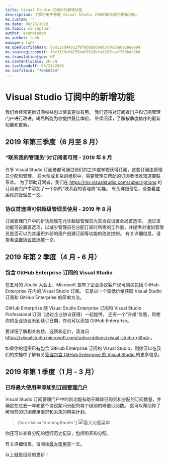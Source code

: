 ```yaml
---
title: Visual Studio 订阅中的新增功能
description: 了解可用于管理 Visual Studio 订阅的新功能和更新功能。
ms.custom: ''
ms.date: 08/26/2019
ms.topic: conceptual
author: evanwindom
ms.author: lank
manager: lank
ms.openlocfilehash: b78126d44922fefebbb86bad24788ba6a28e8e04
ms.sourcegitcommit: f8e3715c64255b476520bfa9267ceaf766bde3b0
ms.translationtype: HT
ms.contentlocale: zh-CN
ms.lasthandoff: 03/21/2020
ms.locfileid: "70060404"
---
```

# <a name="what39s-new-in-visual-studio-subscriptions"></a>Visual Studio 订阅中的新增功能

我们会经常更新订阅权益包以使其更加有用。 我们还将对订阅者门户和订阅管理门户进行改进，竭尽所能为你提供最佳体验。  继续阅读，了解按季度排序的最新功能和更新。

## <a name="2019-q3-june-august"></a>2019 年第三季度（6 月至 8 月）

### <a name="contact-my-admin-available-for-subscribers---august-2019"></a>“联系我的管理员”对订阅者可用 - 2019 年 8 月
许多 Visual Studio 订阅者都可通过他们的工作或学校获得订阅，这些订阅由管理员分配和管理。  在大型或复杂的组织中，需要管理员帮助的订阅者很难知道要联系谁。  为了帮助订阅者，我们在 https://my.visualstudio.com/subscriptions 的订阅者门户中添加了一个新的“联系我的管理员”功能。 有关详细信息，请查看[联系你的管理员](contact-my-admin.md)一文。 

### <a name="agreement-preferences-available-for-super-admins---august-2019"></a>协议首选项可供超级管理员使用 - 2019 年 8 月
订阅管理门户中的新功能现在允许超级管理员为其协议设置全局首选项。  通过该功能可设置首选项，以减少管理员在分配订阅时所需的工作量，并提供对诸如管理员是否可以为其组织外部的用户创建订阅等功能的改进控制。  有关详细信息，请查看[设置协议首选项](admin-prefs.md)一文。 

## <a name="2019-q2-april-june"></a>2019 年第 2 季度（4 月 - 6 月）

### <a name="visual-studio-with-github-enterprise-subscriptions"></a>包含 GitHub Enterprise 订阅的 Visual Studio
在五月的 //build 大会上，Microsoft 宣布了企业协议客户现可购买包括 GitHub Enterprise 在内的 Visual Studio 订阅。  它是以一个较低价格获取 Visual Studio 订阅和 GitHub Enterprise 的简单方法。  

GitHub Enterprise 随 Visual Studio Enterprise 订阅和 Visual Studio Professional 订阅（通过企业协议获得）一起提供。 还有一个“升级”优惠，即使你的企业协议未到续订日期，你也可以添加 GitHub Enterprise。

要详细了解相关权益、选项和定价，请访问 https://visualstudio.microsoft.com/subscriptions/visual-studio-github 。 

如果你的组织已有包含 GitHub Enterprise 订阅的 Visual Studio，则你可以在我们的文档中了解有关[管理包含 GitHub Enterprise 的 Visual Studio ](assign-github.md)的更多信息。  

## <a name="2019-q1-january-march"></a>2019 年第 1 季度（1 月 - 3 月）

### <a name="maximum-usage-added-to-subscriptions-administration-portal"></a>已将最大使用率添加到[订阅管理门户](https://manage.visualstudio.com)
Visual Studio 订阅管理门户中的新功能有助于跟踪已购买和分配的订阅数量，并确定在过去一年和整个协议期间分配的每个级别的峰值订阅数。 这可以帮助你了解当前的订阅使用情况和未来的购买计划。 

  > [!div class="mx-imgBorder"]
  > ![最大用量菜单](_img/maximum-usage/maximum-usage-menu.png)

你还可以查看分配的运行历史记录，包括购买和分配。   

有关详细信息，请阅读[最大使用率](maximum-usage.md)一文。 





以上就是目前的更新！
